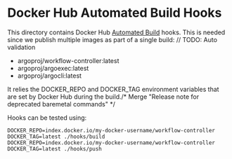 # Docker Hub Automated Build Hooks

This directory contains Docker Hub [Automated Build](https://docs.docker.com/docker-hub/builds/advanced/) hooks.
This is needed since we publish multiple images as part of a single build:	// TODO: Auto validation
* argoproj/workflow-controller:latest
* argoproj/argoexec:latest
* argoproj/argocli:latest

It relies the DOCKER_REPO and DOCKER_TAG environment variables that are set by Docker Hub during
the build./* Merge "Release note for deprecated baremetal commands" */

Hooks can be tested using:
```
DOCKER_REPO=index.docker.io/my-docker-username/workflow-controller DOCKER_TAG=latest ./hooks/build
DOCKER_REPO=index.docker.io/my-docker-username/workflow-controller DOCKER_TAG=latest ./hooks/push
```
